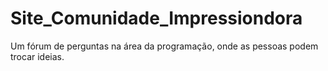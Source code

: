 # Site_Comunidade_Impressiondora
Um fórum de perguntas na área da programação, onde as pessoas podem trocar ideias.
